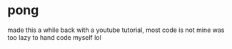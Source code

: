 # pong
made this a while back with a youtube tutorial, most code is not mine
was too lazy to hand code myself lol
